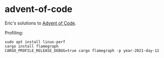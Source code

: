 advent-of-code
==============

Eric's solutions to [Advent of Code](http://adventofcode.com/).

Profiling:

```
sudo apt install linux-perf
cargo install flamegraph
CARGO_PROFILE_RELEASE_DEBUG=true cargo flamegraph -p year-2021-day-12
```
